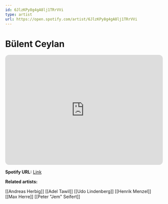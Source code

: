 ```yaml
---
id: 6JlzKPy8g4gA8lj1TRrVVi
type: artist
url: https://open.spotify.com/artist/6JlzKPy8g4gA8lj1TRrVVi
---
```

# Bülent Ceylan

<iframe style="border-radius:12px" src="https://open.spotify.com/embed/artist/6JlzKPy8g4gA8lj1TRrVVi" width="100%" height="352" frameBorder="0" allowfullscreen="" allow="autoplay; clipboard-write; encrypted-media; fullscreen; picture-in-picture" loading="lazy"></iframe>

**Spotify URL:** [Link](https://open.spotify.com/artist/6JlzKPy8g4gA8lj1TRrVVi)

**Related artists:**

[[Andreas Herbig]]
[[Adel Tawil]]
[[Udo Lindenberg]]
[[Henrik Menzel]]
[[Max Herre]]
[[Peter "Jem" Seifert]]
